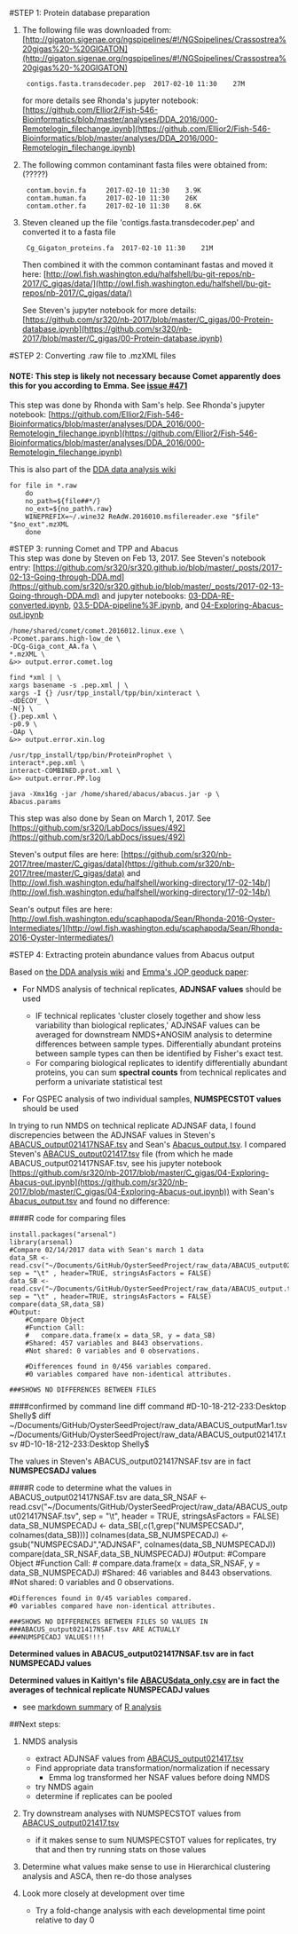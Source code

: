 #STEP 1: Protein database preparation

1. The following file was downloaded from: [http://gigaton.sigenae.org/ngspipelines/#!/NGSpipelines/Crassostrea%20gigas%20-%20GIGATON](http://gigaton.sigenae.org/ngspipelines/#!/NGSpipelines/Crassostrea%20gigas%20-%20GIGATON)

		contigs.fasta.transdecoder.pep	2017-02-10 11:30 	27M	

	for more details see Rhonda's jupyter notebook: [https://github.com/Ellior2/Fish-546-Bioinformatics/blob/master/analyses/DDA_2016/000-Remotelogin_filechange.ipynb](https://github.com/Ellior2/Fish-546-Bioinformatics/blob/master/analyses/DDA_2016/000-Remotelogin_filechange.ipynb)

2. The following common contaminant fasta files were obtained from: (?????)

		contam.bovin.fa 	2017-02-10 11:30 	3.9K 
		contam.human.fa 	2017-02-10 11:30 	26K
		contam.other.fa 	2017-02-10 11:30 	8.6K	 

3. Steven cleaned up the file 'contigs.fasta.transdecoder.pep' and converted it to a fasta file

		Cg_Gigaton_proteins.fa 	2017-02-10 11:30 	21M	 
	
	Then combined it with the common contaminant fastas and moved it here: [http://owl.fish.washington.edu/halfshell/bu-git-repos/nb-2017/C_gigas/data/](http://owl.fish.washington.edu/halfshell/bu-git-repos/nb-2017/C_gigas/data/)
	
	See Steven's jupyter notebook for more details: [https://github.com/sr320/nb-2017/blob/master/C_gigas/00-Protein-database.ipynb](https://github.com/sr320/nb-2017/blob/master/C_gigas/00-Protein-database.ipynb)

#STEP 2: Converting .raw file to .mzXML files

#### NOTE: This step is likely not necessary because Comet apparently does this for you according to Emma. See [issue #471](https://github.com/sr320/LabDocs/issues/471)

This step was done by Rhonda with Sam's help. See Rhonda's jupyter notebook: [https://github.com/Ellior2/Fish-546-Bioinformatics/blob/master/analyses/DDA_2016/000-Remotelogin_filechange.ipynb](https://github.com/Ellior2/Fish-546-Bioinformatics/blob/master/analyses/DDA_2016/000-Remotelogin_filechange.ipynb) 

This is also part of the [DDA data analysis wiki](https://github.com/sr320/LabDocs/wiki/DDA-data-Analyses#convert-mass-spec-ms-raw-files-mzxml-files-for-use-in-comet)

	for file in *.raw
	    do
	    no_path=${file##*/}
	    no_ext=${no_path%.raw}
	    WINEPREFIX=~/.wine32 ReAdW.2016010.msfilereader.exe "$file" "$no_ext".mzXML
	    done

#STEP 3:  running Comet and TPP and Abacus  
This step was done by Steven on Feb 13, 2017. See Steven's notebook entry: [https://github.com/sr320/sr320.github.io/blob/master/_posts/2017-02-13-Going-through-DDA.md](https://github.com/sr320/sr320.github.io/blob/master/_posts/2017-02-13-Going-through-DDA.md) and jupyter notebooks: [03-DDA-RE-converted.ipynb](https://github.com/sr320/nb-2017/blob/master/C_gigas/03-DDA-RE-converted.ipynb), [03.5-DDA-pipeline%3F.ipynb](https://github.com/sr320/nb-2017/blob/master/C_gigas/03.5-DDA-pipeline%3F.ipynb), and [04-Exploring-Abacus-out.ipynb](https://github.com/sr320/nb-2017/blob/master/C_gigas/04-Exploring-Abacus-out.ipynb)

	/home/shared/comet/comet.2016012.linux.exe \
	-Pcomet.params.high-low_de \
	-DCg-Giga_cont_AA.fa \
	*.mzXML \
	&>> output.error.comet.log

	find *xml | \
	xargs basename -s .pep.xml | \
	xargs -I {} /usr/tpp_install/tpp/bin/xinteract \
	-dDECOY_ \
	-N{} \
	{}.pep.xml \
	-p0.9 \
	-OAp \
	&>> output.error.xin.log

	/usr/tpp_install/tpp/bin/ProteinProphet \
	interact*.pep.xml \
	interact-COMBINED.prot.xml \
	&>> output.error.PP.log

	java -Xmx16g -jar /home/shared/abacus/abacus.jar -p \
	Abacus.params

This step was also done by Sean on March 1, 2017. See [https://github.com/sr320/LabDocs/issues/492](https://github.com/sr320/LabDocs/issues/492)

Steven's output files are here:  [https://github.com/sr320/nb-2017/tree/master/C_gigas/data](https://github.com/sr320/nb-2017/tree/master/C_gigas/data) and [http://owl.fish.washington.edu/halfshell/working-directory/17-02-14b/](http://owl.fish.washington.edu/halfshell/working-directory/17-02-14b/)

Sean's output files are here:  [http://owl.fish.washington.edu/scaphapoda/Sean/Rhonda-2016-Oyster-Intermediates/](http://owl.fish.washington.edu/scaphapoda/Sean/Rhonda-2016-Oyster-Intermediates/)


#STEP 4:  Extracting protein abundance values from Abacus output 

Based on [the DDA analysis wiki](https://github.com/sr320/LabDocs/wiki/DDA-data-Analyses#convert-mass-spec-ms-raw-files-mzxml-files-for-use-in-comet) and [Emma's JOP geoduck paper](https://pubs.acs.org/doi/abs/10.1021/acs.jproteome.7b00288):

- For NMDS analysis of technical replicates, **ADJNSAF values** should be used
	- IF technical replicates 'cluster closely together and show less variability than biological replicates,' ADJNSAF values can be averaged for downstream NMDS+ANOSIM analysis to determine differences between sample types. Differentially abundant proteins between sample types can then be identified by Fisher's exact test. 
	- For comparing biological replicates to identify differentially abundant proteins, you can sum **spectral counts** from technical replicates and perform a univariate statistical test 
	
- For QSPEC analysis of two individual samples, **NUMSPECSTOT values** should be used

In trying to run NMDS on technical replicate ADJNSAF data, I found discrepencies between the ADJNSAF values in Steven's [ABACUS_output021417NSAF.tsv](https://github.com/sr320/nb-2017/blob/master/C_gigas/data/ABACUS_output021417NSAF.tsv) and Sean's [Abacus_output.tsv](http://owl.fish.washington.edu/scaphapoda/Sean/Rhonda-2016-Oyster-Intermediates/ABACUS_output.tsv).  I compared Steven's [ABACUS_output021417.tsv](https://github.com/sr320/nb-2017/blob/master/C_gigas/data/ABACUS_output021417.tsv) file (from which he made ABACUS_output021417NSAF.tsv, see his jupyter notebook [https://github.com/sr320/nb-2017/blob/master/C_gigas/04-Exploring-Abacus-out.ipynb](https://github.com/sr320/nb-2017/blob/master/C_gigas/04-Exploring-Abacus-out.ipynb)) with Sean's [Abacus_output.tsv](http://owl.fish.washington.edu/scaphapoda/Sean/Rhonda-2016-Oyster-Intermediates/ABACUS_output.tsv) and found no difference: 

####R code for comparing files
	
	install.packages("arsenal")
	library(arsenal)
	#Compare 02/14/2017 data with Sean's march 1 data
	data_SR <- read.csv("~/Documents/GitHub/OysterSeedProject/raw_data/ABACUS_output021417.tsv", sep = "\t" , header=TRUE, stringsAsFactors = FALSE)
	data_SB <- read.csv("~/Documents/GitHub/OysterSeedProject/raw_data/ABACUS_output.tsv", sep = "\t" , header=TRUE, stringsAsFactors = FALSE)
	compare(data_SR,data_SB)
	#Output:
	  	#Compare Object
	  	#Function Call: 
	  	# 	compare.data.frame(x = data_SR, y = data_SB)
	  	#Shared: 457 variables and 8443 observations.
	 	#Not shared: 0 variables and 0 observations.
	  	
	  	#Differences found in 0/456 variables compared.
	  	#0 variables compared have non-identical attributes.
	  
	###SHOWS NO DIFFERENCES BETWEEN FILES

####confirmed by command line diff command
 	#D-10-18-212-233:Desktop Shelly$ diff ~/Documents/GitHub/OysterSeedProject/raw_data/ABACUS_outputMar1.tsv ~/Documents/GitHub/OysterSeedProject/raw_data/ABACUS_output021417.tsv 
  	#D-10-18-212-233:Desktop Shelly$ 
  	
The values in Steven's ABACUS_output021417NSAF.tsv are in fact **NUMSPECSADJ values**

####R code to determine what the values in ABACUS_output021417NSAF.tsv are
	data_SR_NSAF <- read.csv("~/Documents/GitHub/OysterSeedProject/raw_data/ABACUS_output021417NSAF.tsv", sep = "\t", header = TRUE, stringsAsFactors = FALSE)
	data_SB_NUMSPECADJ <- data_SB[,c(1,grep("NUMSPECSADJ", colnames(data_SB)))]
	colnames(data_SB_NUMSPECADJ) <- gsub("NUMSPECSADJ","ADJNSAF", colnames(data_SB_NUMSPECADJ))
	compare(data_SR_NSAF,data_SB_NUMSPECADJ)
	#Output:
	#Compare Object
	#Function Call: 
  	#	compare.data.frame(x = data_SR_NSAF, y = data_SB_NUMSPECADJ)
	#Shared: 46 variables and 8443 observations.
	#Not shared: 0 variables and 0 observations.

	#Differences found in 0/45 variables compared.
	#0 variables compared have non-identical attributes.

	###SHOWS NO DIFFERENCES BETWEEN FILES SO VALUES IN 
	###ABACUS_output021417NSAF.tsv ARE ACTUALLY
	###NUMSPECADJ VALUES!!!!

**Determined values in ABACUS_output021417NSAF.tsv are in fact NUMSPECADJ values**

**Determined values in Kaitlyn's file [ABACUSdata_only.csv](https://github.com/kaitlynrm/OysterSeedProject/blob/master/data/ABACUSdata_only.csv) are in fact the averages of technical replicate NUMSPECADJ values**  
- see [markdown summary](https://github.com/shellytrigg/OysterSeedProject/blob/master/analysis/nmds_R/CompareAbacusOutputFiles.md) of [R analysis](https://github.com/shellytrigg/OysterSeedProject/blob/master/analysis/nmds_R/CompareAbacusOutputFiles.Rmd)


##Next steps:
1. NMDS analysis
	- extract ADJNSAF values from [ABACUS_output021417.tsv](https://github.com/sr320/nb-2017/blob/master/C_gigas/data/ABACUS_output021417.tsv) 
	- Find appropriate data transformation/normalization if necessary
		- Emma log transformed her NSAF values before doing NMDS
	- try NMDS again
	- determine if replicates can be pooled

2. Try downstream analyses with NUMSPECSTOT values from [ABACUS_output021417.tsv](https://github.com/sr320/nb-2017/blob/master/C_gigas/data/ABACUS_output021417.tsv)
	- if it makes sense to sum NUMSPECSTOT values for replicates, try that and then try running stats on those values

3. Determine what values make sense to use in Hierarchical clustering analysis and ASCA, then re-do those analyses

4. Look more closely at development over time
	- Try a fold-change analysis with each developmental time point relative to day 0